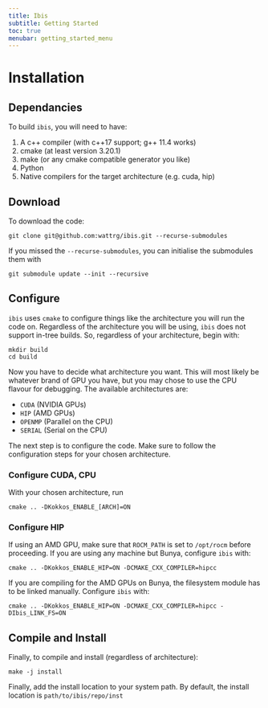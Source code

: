```yaml
---
title: Ibis
subtitle: Getting Started
toc: true
menubar: getting_started_menu
---
```


# Installation
## Dependancies
To build `ibis`, you will need to have:
  1. A c++ compiler (with c++17 support; g++ 11.4 works)
  2. cmake (at least version 3.20.1)
  3. make (or any cmake compatible generator you like)
  4. Python
  5. Native compilers for the target architecture (e.g. cuda, hip)

## Download
To download the code:
```
git clone git@github.com:wattrg/ibis.git --recurse-submodules
```
If you missed the `--recurse-submodules`, you can initialise the submodules them with

```
git submodule update --init --recursive
```

## Configure
`ibis` uses `cmake` to configure things like the architecture you will run the code on.
Regardless of the architecture you will be using, `ibis` does not support in-tree builds.
So, regardless of your architecture, begin with:
```
mkdir build
cd build
```

Now you have to decide what architecture you want. 
This will most likely be whatever brand of GPU you have, but you may chose to use the CPU flavour for debugging.
The available architectures are:
  + `CUDA` (NVIDIA GPUs)
  + `HIP` (AMD GPUs)
  + `OPENMP` (Parallel on the CPU)
  + `SERIAL` (Serial on the CPU)

The next step is to configure the code.
Make sure to follow the configuration steps for your chosen architecture.

### Configure CUDA, CPU
With your chosen architecture, run
```
cmake .. -DKokkos_ENABLE_[ARCH]=ON
```

### Configure HIP
If using an AMD GPU, make sure that `ROCM_PATH` is set to `/opt/rocm` before proceeding.
If you are using any machine but Bunya, configure `ibis` with:
```
cmake .. -DKokkos_ENABLE_HIP=ON -DCMAKE_CXX_COMPILER=hipcc
```
If you are compiling for the AMD GPUs on Bunya, the filesystem module has to be linked manually.
Configure `ibis` with:
```
cmake .. -DKokkos_ENABLE_HIP=ON -DCMAKE_CXX_COMPILER=hipcc -DIbis_LINK_FS=ON
```

## Compile and Install
Finally, to compile and install (regardless of architecture):
```
make -j install
```

Finally, add the install location to your system path.
By default, the install location is `path/to/ibis/repo/inst`
